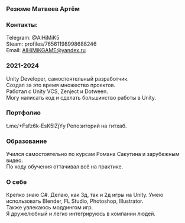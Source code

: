 ### Резюме Матвеев Артём

### Контакты:
Telegram: @AlHiMiK5  
Steam: profiles/76561198998688246  
Email: AlHiMiKGAME@yandex.ru  

### 2021-2024
Unity Developer, самостоятельный разработчик.  
Создал за это время множество проектов.  
Работал с Unity VCS, Zenject и Dotween.  
Могу написать код и сделать большинство работы в Unity.

### Портфолио
t.me/+Fsfz6k-EsK5lZjYy
Репозиторий на гитхаб.

### Образование 
Учился самостоятельно по курсам Романа Сакутина и зарубежным видео.  
По ходу обучения оттачивал всё на практике.

### О себе
Крепко знаю C#. Делаю, как 3д, так и 2д игры на Unity. Умею использовать Blender, FL Studio, Photoshop, Illustrator.  
Также увлекаюсь моддингом игр.  
Я дружелюбный и легко интегрируюсь в компании людей.

